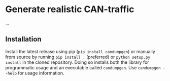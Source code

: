 # Generate realistic CAN-traffic #

...

## Installation ##

Install the latest release using pip (``pip install candumpgen``) or manually from source by running ``pip install .`` (preferred) or ``python setup.py install`` in the cloned repository. Doing so installs both the library for programmatic usage and an executable called `candumpgen`. Use `candumpgen --help` for usage information.